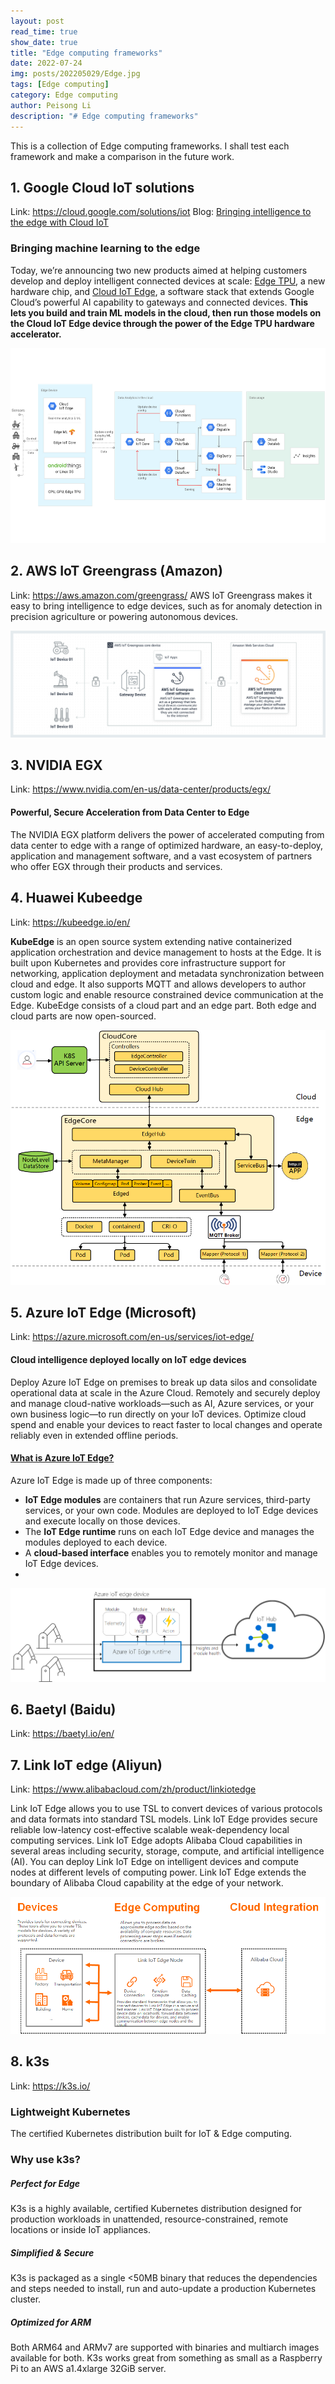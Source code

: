 ```yaml
---
layout: post
read_time: true
show_date: true
title: "Edge computing frameworks"
date: 2022-07-24
img: posts/202205029/Edge.jpg
tags: [Edge computing]
category: Edge computing
author: Peisong Li
description: "# Edge computing frameworks"
---
```

This is a collection of Edge computing frameworks. I shall test each framework and make a comparison in the future work.

## 1. Google Cloud IoT solutions
Link: https://cloud.google.com/solutions/iot
Blog: [Bringing intelligence to the edge with Cloud IoT](https://cloud.google.com/blog/products/gcp/bringing-intelligence-edge-cloud-iot)
### Bringing machine learning to the edge

Today, we’re announcing two new products aimed at helping customers develop and deploy intelligent connected devices at scale: [Edge TPU](https://cloud.google.com/edge-tpu), a new hardware chip, and [Cloud IoT Edge](https://cloud.google.com/iot-edge), a software stack that extends Google Cloud’s powerful AI capability to gateways and connected devices. **This lets you build and train ML models in the cloud, then run those models on the Cloud IoT Edge device through the power of the Edge TPU hardware accelerator.**

![Google Edge](./assets/img/posts/20220724/Edge_TPU.png)

## 2. AWS IoT Greengrass (Amazon)
Link: https://aws.amazon.com/greengrass/
AWS IoT Greengrass makes it easy to bring intelligence to edge devices, such as for anomaly detection in precision agriculture or powering autonomous devices.

![AWS Edge](./assets/img/posts/20220724/product-page-diagram_AWS-IoT-Greengrass.png)

## 3. NVIDIA EGX
Link: https://www.nvidia.com/en-us/data-center/products/egx/
#### Powerful, Secure Acceleration from Data Center to Edge

The NVIDIA EGX platform delivers the power of accelerated computing from data center to edge with a range of optimized hardware, an easy-to-deploy, application and management software, and a vast ecosystem of partners who offer EGX through their products and services.

## 4. Huawei Kubeedge
Link: https://kubeedge.io/en/

**KubeEdge** is an open source system extending native containerized application orchestration and device management to hosts at the Edge. It is built upon Kubernetes and provides core infrastructure support for networking, application deployment and metadata synchronization between cloud and edge. It also supports MQTT and allows developers to author custom logic and enable resource constrained device communication at the Edge. KubeEdge consists of a cloud part and an edge part. Both edge and cloud parts are now open-sourced.

![Kubeedge architecture](./assets/img/posts/20220724/kubeedge_arch.png)

## 5. Azure IoT Edge (Microsoft)
Link: https://azure.microsoft.com/en-us/services/iot-edge/

#### Cloud intelligence deployed locally on IoT edge devices

Deploy Azure IoT Edge on premises to break up data silos and consolidate operational data at scale in the Azure Cloud. Remotely and securely deploy and manage cloud-native workloads—such as AI, Azure services, or your own business logic—to run directly on your IoT devices. Optimize cloud spend and enable your devices to react faster to local changes and operate reliably even in extended offline periods.

#### [What is Azure IoT Edge?](https://docs.microsoft.com/en-us/azure/iot-edge/about-iot-edge?view=iotedge-2020-11)
Azure IoT Edge is made up of three components:

-   **IoT Edge modules**  are containers that run Azure services, third-party services, or your own code. Modules are deployed to IoT Edge devices and execute locally on those devices.
-   The  **IoT Edge runtime**  runs on each IoT Edge device and manages the modules deployed to each device.
-   A  **cloud-based interface**  enables you to remotely monitor and manage IoT Edge devices.
- 
![Azure runtime](./assets/img/posts/20220724/Azure_runtime.png)

## 6. Baetyl (Baidu)
Link: https://baetyl.io/en/



## 7. Link IoT edge (Aliyun)
Link: https://www.alibabacloud.com/zh/product/linkiotedge

Link IoT Edge allows you to use TSL to convert devices of various protocols and data formats into standard TSL models. Link IoT Edge provides secure reliable low-latency cost-effective scalable weak-dependency local computing services. Link IoT Edge adopts Alibaba Cloud capabilities in several areas including security, storage, compute, and artificial intelligence (AI). You can deploy Link IoT Edge on intelligent devices and compute nodes at different levels of computing power. Link IoT Edge extends the boundary of Alibaba Cloud capability at the edge of your network.

![Link IoT Edge](./assets/img/posts/20220724/Link%20IoT%20Edge.png)

## 8. k3s
Link: https://k3s.io/

### Lightweight Kubernetes
The certified Kubernetes distribution built for IoT & Edge computing.

### Why use k3s?
##### Perfect for Edge
K3s is a highly available, certified Kubernetes distribution designed for production workloads in unattended, resource-constrained, remote locations or inside IoT appliances.

##### Simplified & Secure
K3s is packaged as a single <50MB binary that reduces the dependencies and steps needed to install, run and auto-update a production Kubernetes cluster.

##### Optimized for ARM
Both ARM64 and ARMv7 are supported with binaries and multiarch images available for both. K3s works great from something as small as a Raspberry Pi to an AWS a1.4xlarge 32GiB server.




